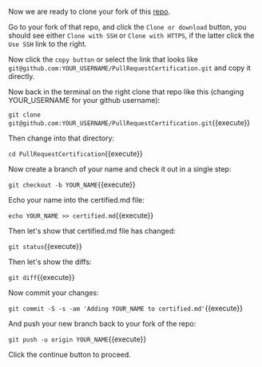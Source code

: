 Now we are ready to clone your fork of this
[repo](https://github.com/GitCertifiedCollaborator/PullRequestCertification).

Go to your fork of that repo, and click the `Clone or download` button,
you should see either `Clone with SSH` or `Clone with HTTPS`, if the
latter click the `Use SSH` link to the right.

Now click the `copy button` or select the link that looks like
`git@github.com:YOUR_USERNAME/PullRequestCertification.git`
and copy it directly.

Now back in the terminal on the right clone that repo like this
(changing YOUR_USERNAME for your github username):

`git clone git@github.com:YOUR_USERNAME/PullRequestCertification.git`{{execute}}

Then change into that directory:

`cd PullRequestCertification`{{execute}}

Now create a branch of your name and check it out in a single step:

`git checkout -b YOUR_NAME`{{execute}}

Echo your name into the certified.md file:

`echo YOUR_NAME >> certified.md`{{execute}}

Then let's show that certified.md file has changed:

`git status`{{execute}}

Then let's show the diffs:

`git diff`{{execute}}

Now commit your changes:

`git commit -S -s -am 'Adding YOUR_NAME to certified.md'`{{execute}}

And push your new branch back to your fork of the repo:

`git push -u origin YOUR_NAME`{{execute}}

Click the continue button to proceed.

